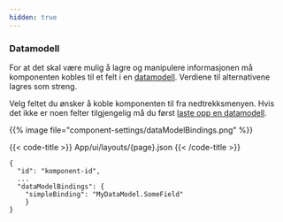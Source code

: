 ```yaml
---
hidden: true
---
```


<!-- begin intro -->
### Datamodell

For at det skal være mulig å lagre og manipulere informasjonen må komponenten kobles til et felt i en [datamodell](/nb/altinn-studio/reference/data/data-modeling/#datamodeller).
Verdiene til alternativene lagres som streng.

<!-- end intro -->


<!-- begin asd -->

Velg feltet du ønsker å koble komponenten til fra nedtrekksmenyen.
 Hvis det ikke er noen felter tilgjengelig må du først [laste opp en datamodell](/nb/altinn-studio/reference/data/data-modeling/#laste-opp-og-vise-datamodell).

<!-- Bilde må ligge i /assets/images/component-settings. Erstatt filnavn. -->
{{% image file="component-settings/dataModelBindings.png" %}}

<!-- end asd -->


<!-- begin code -->

{{< code-title >}}
App/ui/layouts/{page}.json
{{< /code-title >}}

```json{hl_lines="4-6"}
{
  "id": "komponent-id",
  ...
  "dataModelBindings": {
    "simpleBinding": "MyDataModel.SomeField"
    }
}
```

<!-- end code -->


<!-- begin more -->


<!-- end more -->